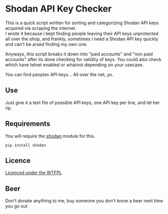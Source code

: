# Shodan API Key Checker
This is a quick script written for sorting and categorizing Shodan API keys acquired via scraping the internet.  
I wrote it because I kept finding people leaving their API keys unprotected all over the shop, and frankly, sometimes I need a Shodan API key quickly and can't be arsed finding my own one.

Anyways, this script breaks it down into "paid accounts" and "non paid accounts" after its done checking for validity of keys. You could also check which have telnet enabled or whatnot depending on your usecase.

You can find peoples API keys... All over the net, yo.

## Use
Just give it a text file of possible API keys, one API key per line, and let her rip.

## Requirements
You will require the [shodan](https://github.com/achillean/shodan-python) module for this.  
```
pip install shodan
```

## Licence
[Licenced under the WTFPL](http://wtfpl.net)

## Beer
Don't donate anything to me, buy someone you don't know a beer next time you go out
